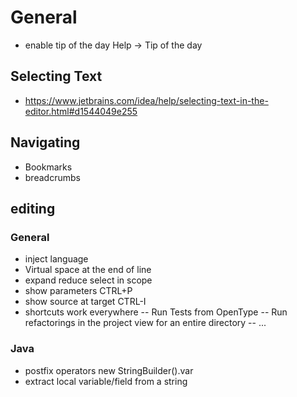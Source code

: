 # General
- enable tip of the day Help -> Tip of the day
## Selecting Text
- https://www.jetbrains.com/idea/help/selecting-text-in-the-editor.html#d1544049e255
## Navigating 
- Bookmarks
- breadcrumbs
## editing 
### General
- inject language
- Virtual space at the end of line
- expand reduce select in scope
- show parameters CTRL+P
- show source at target CTRL-I
- shortcuts work everywhere
-- Run Tests from OpenType
-- Run refactorings in the project view for an entire directory
-- ...
### Java
- postfix operators new StringBuilder().var 
- extract local variable/field from a string
